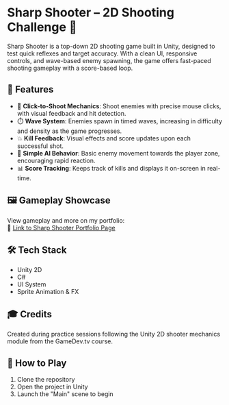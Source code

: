 # Sharp Shooter – 2D Shooting Challenge 🔫

Sharp Shooter is a top-down 2D shooting game built in Unity, designed to test quick reflexes and target accuracy. With a clean UI, responsive controls, and wave-based enemy spawning, the game offers fast-paced shooting gameplay with a score-based loop.

## 🔑 Features

- 🎯 **Click-to-Shoot Mechanics**: Shoot enemies with precise mouse clicks, with visual feedback and hit detection.
- ⏱️ **Wave System**: Enemies spawn in timed waves, increasing in difficulty and density as the game progresses.
- 💥 **Kill Feedback**: Visual effects and score updates upon each successful shot.
- 🧠 **Simple AI Behavior**: Basic enemy movement towards the player zone, encouraging rapid reaction.
- 📊 **Score Tracking**: Keeps track of kills and displays it on-screen in real-time.

## 🖼️ Gameplay Showcase

View gameplay and more on my portfolio:  
🔗 [Link to Sharp Shooter Portfolio Page](https://www.vaibhavdhand.me/projects-1/sharpshooter)

## 🛠️ Tech Stack

- Unity 2D
- C#
- UI System
- Sprite Animation & FX

## 🎓 Credits

Created during practice sessions following the Unity 2D shooter mechanics module from the GameDev.tv course.

## 📂 How to Play

1. Clone the repository  
2. Open the project in Unity  
3. Launch the "Main" scene to begin
